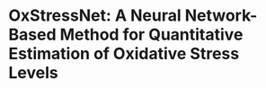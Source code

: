 # OxStressNet: A Neural Network-Based Method for Quantitative Estimation of Oxidative Stress Levels

